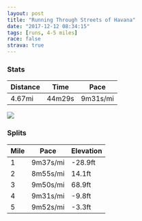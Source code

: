 ```yaml
---
layout: post
title: "Running Through Streets of Havana"
date: "2017-12-12 08:34:15"
tags: [runs, 4-5 miles]
race: false
strava: true
---
```


### Stats

| Distance | Time | Pace |
|----------|------|------|
|4.67mi|44m29s|9m31s/mi|

<img src='https://maps.googleapis.com/maps/api/staticmap?maptype=roadmap&path=enc:ahflCjqruNdGv@jMyExIh@nNtE|H`I|EtI~@vF~DxCtD|JvG|I_MlEjFvMqIjKfJjHH|AuNgKiAlAsC}@aB`D{AW^zUwC@ZnLoKxAbArUgGAT|EaAkVrAcq@sCed@&key=AIzaSyC1MId7bFpkLXNAaYhBSTb8jLyiSqzbDtM&size=800x800&markers=color:yellow|label:S|23.13873,-82.3479&markers=color:green|label:F|23.13407,-82.35679999999999'>

### Splits

| Mile | Pace | Elevation |
|------|------|-----------|
|1|9m37s/mi|-28.9ft|
|2|8m55s/mi|14.1ft|
|3|9m50s/mi|68.9ft|
|4|9m31s/mi|-9.8ft|
|5|9m52s/mi|-3.3ft|
